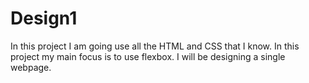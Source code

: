 # Design1
In this project I am going use all the HTML and CSS that I know.
In this project my main focus is to use flexbox.
I will be designing a single webpage.